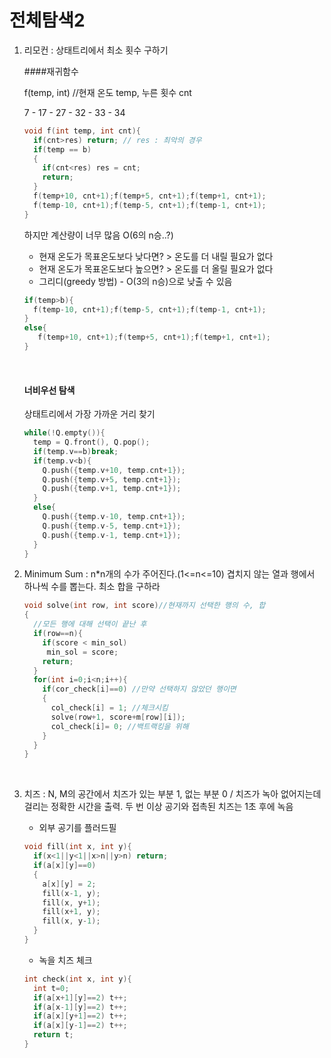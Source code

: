# 전체탐색2

1. 리모컨 : 상태트리에서 최소 횟수 구하기

   ####재귀함수

   f(temp, int) //현재 온도 temp, 누른 횟수 cnt

   7 - 17 - 27 - 32 - 33 - 34 

   ```c++
   void f(int temp, int cnt){
     if(cnt>res) return; // res : 최악의 경우
     if(temp == b)
     {
       if(cnt<res) res = cnt;
       return;
     }
     f(temp+10, cnt+1);f(temp+5, cnt+1);f(temp+1, cnt+1);
     f(temp-10, cnt+1);f(temp-5, cnt+1);f(temp-1, cnt+1);
   }
   ```

   하지만 계산량이 너무 많음 O(6의 n승..?)

   - 현재 온도가 목표온도보다 낮다면? > 온도를 더 내릴 필요가 없다
   - 현재 온도가 목표온도보다 높으면? > 온도를 더 올릴 필요가 없다
   - 그리디(greedy 방법) - O(3의 n승)으로 낮출 수 있음

   ```c++
   if(temp>b){
     f(temp-10, cnt+1);f(temp-5, cnt+1);f(temp-1, cnt+1);
   }
   else{
      f(temp+10, cnt+1);f(temp+5, cnt+1);f(temp+1, cnt+1);
   }
   ```

   ​

   #### 너비우선 탐색

   상태트리에서 가장 가까운 거리 찾기

   ```c++
   while(!Q.empty()){
     temp = Q.front(), Q.pop();
     if(temp.v==b)break;
     if(temp.v<b){
       Q.push({temp.v+10, temp.cnt+1});
       Q.push({temp.v+5, temp.cnt+1});
       Q.push({temp.v+1, temp.cnt+1});
     }
     else{
       Q.push({temp.v-10, temp.cnt+1});
       Q.push({temp.v-5, temp.cnt+1});
       Q.push({temp.v-1, temp.cnt+1});
     }
   }
   ```

2. Minimum Sum : n*n개의 수가 주어진다.(1<=n<=10) 겹치지 않는 열과 행에서 하나씩 수를 뽑는다. 최소 합을 구하라

   ```c++
   void solve(int row, int score)//현재까지 선택한 행의 수, 합
   {
     //모든 행에 대해 선택이 끝난 후
     if(row==n){
       if(score < min_sol)
       	min_sol = score;
       return;
     }
     for(int i=0;i<n;i++){
       if(cor_check[i]==0) //만약 선택하지 않았던 행이면
       {
         col_check[i] = 1; //체크시킴
         solve(row+1, score+m[row][i]);
         col_check[i]= 0; //백트랙킹을 위해
       }
     }
   }
   ```

   ​

3. 치즈 : N, M의 공간에서 치즈가 있는 부분 1, 없는 부분 0 / 치즈가 녹아 없어지는데 걸리는 정확한 시간을 출력. 두 번 이상 공기와 접촉된 치즈는 1초 후에 녹음

   - 외부 공기를 플러드필

   ```c++
   void fill(int x, int y){
     if(x<1||y<1||x>n||y>n) return;
     if(a[x][y]==0)
     {
       a[x][y] = 2;
       fill(x-1, y);
       fill(x, y+1);
       fill(x+1, y);
       fill(x, y-1);
     }
   }
   ```

   - 녹을 치즈 체크

   ```c++
   int check(int x, int y){
     int t=0;
     if(a[x+1][y]==2) t++;
     if(a[x-1][y]==2) t++;
     if(a[x][y+1]==2) t++;
     if(a[x][y-1]==2) t++;
     return t;
   }
   ```

   ​

   ​